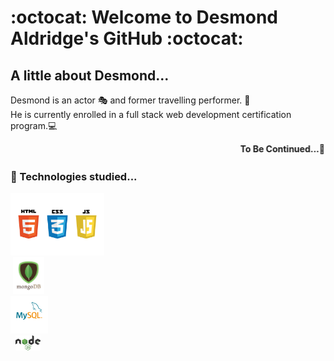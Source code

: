 # :octocat: Welcome to Desmond Aldridge's GitHub :octocat: 

## A little about Desmond...

Desmond is an actor 🎭 and former travelling performer. 🎪 <br>
He is currently enrolled in a full stack web development certification program.💻 
<br>

<marquee><b>To Be Continued...👀<b></marquee>
<br>
  
### 🌱 Technologies studied...

<img src="./logos.jpeg" width="150px"><br>&nbsp;<img src="./mongodb-logo.png" width="50px"><br><img src="./MySQL-logo.png" width="60px"><br>&nbsp;&nbsp;<img src="./node-js-logo.png" width="40px">






